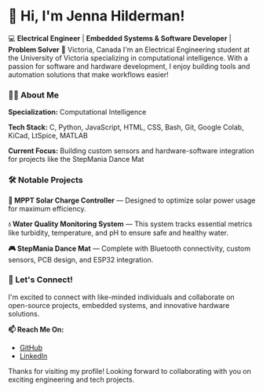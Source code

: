 # 👋 Hi, I'm Jenna Hilderman!
💻 **Electrical Engineer** | **Embedded Systems & Software Developer** | **Problem Solver**
📍 Victoria, Canada
I'm an Electrical Engineering student at the University of Victoria specializing in computational intelligence. With a passion for software and hardware development, I enjoy building tools and automation solutions that make workflows easier!

### 👩‍💻 About Me

**Specialization:** Computational Intelligence

**Tech Stack:** C, Python, JavaScript, HTML, CSS, Bash, Git, Google Colab, KiCad, LtSpice, MATLAB

**Current Focus:** Building custom sensors and hardware-software integration for projects like the StepMania Dance Mat

### 🛠 Notable Projects

**🔋 MPPT Solar Charge Controller** — Designed to optimize solar power usage for maximum efficiency.

**💧 Water Quality Monitoring System** — This system tracks essential metrics like turbidity, temperature, and pH to ensure safe and healthy water.

**🎮 StepMania Dance Mat** — Complete with Bluetooth connectivity, custom sensors, PCB design, and ESP32 integration.

### 🚀 Let's Connect!

I'm excited to connect with like-minded individuals and collaborate on open-source projects, embedded systems, and innovative hardware solutions.

**📫 Reach Me On:**
- [GitHub](https://github.com/jennahilderman)  
- [LinkedIn](https://www.linkedin.com/in/jennahilderman/)

Thanks for visiting my profile! Looking forward to collaborating with you on exciting engineering and tech projects.
